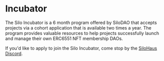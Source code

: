 # Incubator

The Silo Incubator is a 6 month program offered by SiloDAO that accepts projects via a cohort application that is available two times a year. The program provides valuable resources to help projects successfully launch and manage their own ERC6551 NFT membership DAOs.

If you'd like to apply to join the Silo Incubator, come stop by the [SiloHaus Discord](https://discord.gg/QpaXn6CFAN).

